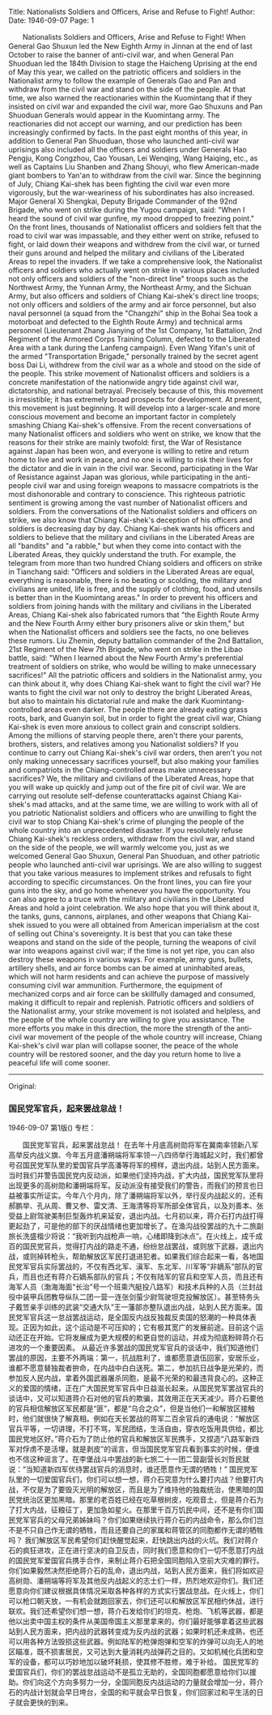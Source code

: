 Title: Nationalists Soldiers and Officers, Arise and Refuse to Fight!
Author:
Date: 1946-09-07
Page: 1

　　Nationalists Soldiers and Officers, Arise and Refuse to Fight!
    When General Gao Shuxun led the New Eighth Army in Jinnan at the end of last October to raise the banner of anti-civil war, and when General Pan Shuoduan led the 184th Division to stage the Haicheng Uprising at the end of May this year, we called on the patriotic officers and soldiers in the Nationalist army to follow the example of Generals Gao and Pan and withdraw from the civil war and stand on the side of the people. At that time, we also warned the reactionaries within the Kuomintang that if they insisted on civil war and expanded the civil war, more Gao Shuxuns and Pan Shuoduan Generals would appear in the Kuomintang army. The reactionaries did not accept our warning, and our prediction has been increasingly confirmed by facts. In the past eight months of this year, in addition to General Pan Shuoduan, those who launched anti-civil war uprisings also included all the officers and soldiers under Generals Hao Pengju, Kong Congzhou, Cao Yousan, Lei Wenqing, Wang Haiqing, etc., as well as Captains Liu Shanben and Zhang Shouyi, who flew American-made giant bombers to Yan'an to withdraw from the civil war. Since the beginning of July, Chiang Kai-shek has been fighting the civil war even more vigorously, but the war-weariness of his subordinates has also increased. Major General Xi Shengkai, Deputy Brigade Commander of the 92nd Brigade, who went on strike during the Yugou campaign, said: "When I heard the sound of civil war gunfire, my mood dropped to freezing point." On the front lines, thousands of Nationalist officers and soldiers felt that the road to civil war was impassable, and they either went on strike, refused to fight, or laid down their weapons and withdrew from the civil war, or turned their guns around and helped the military and civilians of the Liberated Areas to repel the invaders. If we take a comprehensive look, the Nationalist officers and soldiers who actually went on strike in various places included not only officers and soldiers of the "non-direct line" troops such as the Northwest Army, the Yunnan Army, the Northeast Army, and the Sichuan Army, but also officers and soldiers of Chiang Kai-shek's direct line troops; not only officers and soldiers of the army and air force personnel, but also naval personnel (a squad from the "Changzhi" ship in the Bohai Sea took a motorboat and defected to the Eighth Route Army) and technical arms personnel (Lieutenant Zhang Jianying of the 1st Company, 1st Battalion, 2nd Regiment of the Armored Corps Training Column, defected to the Liberated Area with a tank during the Lanfeng campaign). Even Wang Yifan's unit of the armed "Transportation Brigade," personally trained by the secret agent boss Dai Li, withdrew from the civil war as a whole and stood on the side of the people. This strike movement of Nationalist officers and soldiers is a concrete manifestation of the nationwide angry tide against civil war, dictatorship, and national betrayal. Precisely because of this, this movement is irresistible; it has extremely broad prospects for development. At present, this movement is just beginning. It will develop into a larger-scale and more conscious movement and become an important factor in completely smashing Chiang Kai-shek's offensive.
    From the recent conversations of many Nationalist officers and soldiers who went on strike, we know that the reasons for their strike are mainly twofold: first, the War of Resistance against Japan has been won, and everyone is willing to retire and return home to live and work in peace, and no one is willing to risk their lives for the dictator and die in vain in the civil war. Second, participating in the War of Resistance against Japan was glorious, while participating in the anti-people civil war and using foreign weapons to massacre compatriots is the most dishonorable and contrary to conscience. This righteous patriotic sentiment is growing among the vast number of Nationalist officers and soldiers. From the conversations of the Nationalist soldiers and officers on strike, we also know that Chiang Kai-shek's deception of his officers and soldiers is decreasing day by day. Chiang Kai-shek wants his officers and soldiers to believe that the military and civilians in the Liberated Areas are all "bandits" and "a rabble," but when they come into contact with the Liberated Areas, they quickly understand the truth. For example, the telegram from more than two hundred Chiang soldiers and officers on strike in Tianchang said: "Officers and soldiers in the Liberated Areas are equal, everything is reasonable, there is no beating or scolding, the military and civilians are united, life is free, and the supply of clothing, food, and utensils is better than in the Kuomintang areas." In order to prevent his officers and soldiers from joining hands with the military and civilians in the Liberated Areas, Chiang Kai-shek also fabricated rumors that "the Eighth Route Army and the New Fourth Army either bury prisoners alive or skin them," but when the Nationalist officers and soldiers see the facts, no one believes these rumors. Liu Zhemin, deputy battalion commander of the 2nd Battalion, 21st Regiment of the New 7th Brigade, who went on strike in the Libao battle, said: "When I learned about the New Fourth Army's preferential treatment of soldiers on strike, who would be willing to make unnecessary sacrifices!"
    All the patriotic officers and soldiers in the Nationalist army, you can think about it, why does Chiang Kai-shek want to fight the civil war? He wants to fight the civil war not only to destroy the bright Liberated Areas, but also to maintain his dictatorial rule and make the dark Kuomintang-controlled areas even darker. The people there are already eating grass roots, bark, and Guanyin soil, but in order to fight the great civil war, Chiang Kai-shek is even more anxious to collect grain and conscript soldiers. Among the millions of starving people there, aren't there your parents, brothers, sisters, and relatives among you Nationalist soldiers? If you continue to carry out Chiang Kai-shek's civil war orders, then aren't you not only making unnecessary sacrifices yourself, but also making your families and compatriots in the Chiang-controlled areas make unnecessary sacrifices?
    We, the military and civilians of the Liberated Areas, hope that you will wake up quickly and jump out of the fire pit of civil war. We are carrying out resolute self-defense counterattacks against Chiang Kai-shek's mad attacks, and at the same time, we are willing to work with all of you patriotic Nationalist soldiers and officers who are unwilling to fight the civil war to stop Chiang Kai-shek's crime of plunging the people of the whole country into an unprecedented disaster. If you resolutely refuse Chiang Kai-shek's reckless orders, withdraw from the civil war, and stand on the side of the people, we will warmly welcome you, just as we welcomed General Gao Shuxun, General Pan Shuoduan, and other patriotic people who launched anti-civil war uprisings. We are also willing to suggest that you take various measures to implement strikes and refusals to fight according to specific circumstances. On the front lines, you can fire your guns into the sky, and go home whenever you have the opportunity. You can also agree to a truce with the military and civilians in the Liberated Areas and hold a joint celebration. We also hope that you will think about it, the tanks, guns, cannons, airplanes, and other weapons that Chiang Kai-shek issued to you were all obtained from American imperialism at the cost of selling out China's sovereignty. It is best that you can take these weapons and stand on the side of the people, turning the weapons of civil war into weapons against civil war; if the time is not yet ripe, you can also destroy these weapons in various ways. For example, army guns, bullets, artillery shells, and air force bombs can be aimed at uninhabited areas, which will not harm residents and can achieve the purpose of massively consuming civil war ammunition. Furthermore, the equipment of mechanized corps and air force can be skillfully damaged and consumed, making it difficult to repair and replenish.
    Patriotic officers and soldiers of the Nationalist army, your strike movement is not isolated and helpless, and the people of the whole country are willing to give you assistance. The more efforts you make in this direction, the more the strength of the anti-civil war movement of the people of the whole country will increase, Chiang Kai-shek's civil war plan will collapse sooner, the peace of the whole country will be restored sooner, and the day you return home to live a peaceful life will come sooner.



<hr /> 

Original: 


### 国民党军官兵，起来罢战怠战！

1946-09-07
第1版()
专栏：

　　国民党军官兵，起来罢战怠战！
    在去年十月底高树勋将军在冀南率领新八军高举反内战义旗、今年五月底潘朔端将军率领一八四师举行海城起义时，我们都曾号召国民党军队里的爱国官兵学高潘等将军的榜样，退出内战，站到人民方面来。当时我们并警告国民党内反动派，如果他们坚持内战，扩大内战，国民党军队里将出现更多的高树勋和潘朔端将军。反动派没有接受我们的警告，而我们的预言也日益被事实所证实。今年八个月内，除了潘朔端将军以外，举行反内战起义的，还有郝鹏举、孔从周、曹又参、雷文清、王海清等将军所部全体官兵，以及刘善本、张受益上尉驾驶美制巨型轰炸机来延安，退出内战。七月初以来，蒋介石打内战打得更起劲了，可是他的部下的厌战情绪也更加增长了。在渔沟战役罢战的九十二旅副旅长洗盛楷少将说：“我听到内战枪声一响，心绪即降到冰点”。在火线上，成千成百的国民党官兵，觉得打内战的路走不通，纷纷怠战罢战，或则放下武器，退出内战，或则掉转枪头，帮助解放区军民打退进犯者。如果我们综合起来一看，各地国民党军官兵实际罢战的，不仅有西北军、滇军、东北军、川军等“非嫡系”部队的官兵，而且也还有蒋介石嫡系部队的官兵；不仅有陆军的官兵和空军人员，而且还有海军人员（渤海海面“长治”号一个班乘汽艇投八路军）和技术兵种的人员（兰封战役中装甲兵团教导纵队二团一营一连张剑萤少尉驾驶坦克投解放区）。甚至特务头子戴笠亲手训练的武装“交通大队”王一藩部亦整队退出内战，站到人民方面来。国民党军官兵这一怠战罢战运动，是全国反内战反独裁反卖国的怒潮的一种具体表现。正因为如此，这个运动是不可压抑的；它有极其宽广的发展前途。目前这个运动还正在开始。它将发展成为更大规模的和更自觉的运动，并成为彻底粉碎蒋介石进攻的一个重要因素。
    从最近许多罢战的国民党军官兵的谈话中，我们知道他们罢战的原因，主要不外两端：第一，抗战胜利了，谁都愿意退伍回家，安居乐业，谁都不愿意替独裁者拚命，在内战中白白送死。第二，参加抗日战争是光荣的，而参加反人民内战，拿着外国武器屠杀同胞，是最不光荣的和最违背良心的。这种正义的爱国的情绪，正在广大国民党军官兵中日益滋长起来。从国民党军罢战官兵的谈话中，又可以知道蒋介石对他的官兵的欺骗，其效用正在天天减少。蒋介石要他的官兵相信解放区军民都是“匪”，都是“乌合之众”，但是当他们一和解放区接触时，他们就很快了解真相。例如在天长罢战的蒋军二百余官兵的通电说：“解放区官兵平等，一切讲理，不打不骂，军民团结，生活自由，穿衣吃饭用具供给，都比国民党地区好。”蒋介石为了防止他的官兵和解放区军民携手，又捏造“八路军新四军对俘虏不是活埋，就是剥皮”的谣言，但当国民党军官兵看到事实的时候，便谁也不信这种谣言了。在李堡战斗中罢战的新七旅二十一团二营副营长刘哲民就说：“当知道新四军优待罢战官兵的消息时，谁还愿意作无谓的牺牲！”
    国民党军队里的一切爱国官兵们，你们可以想一想，蒋介石究意为什么要打内战？他要打内战，不仅是为了要毁灭光明的解放区，而且是为了维持他的独裁统治，使黑暗的国民党统治区更加黑暗。那里的老百姓已经在吃草根树皮，吃观音土，但是蒋介石为了打大内战，征粮征丁，更加急如星火。在那里千百万饥民中间，还不是有你们国民党军官兵的父母兄弟姊妹吗？你们如果继续执行蒋介石的内战命令，那么你们岂不是不只自己作无谓的牺牲，而且还要自己的家属和蒋管区的同胞都作无谓的牺牲吗？
    我们解放区军民希望你们赶快醒觉起来，赶快跳出内战的火坑。我们对蒋介石的疯狂进攻，正在进行坚决的自卫反击，同时我们愿意和你们一切不愿意打内战的国民党军爱国官兵携手合作，来制止蒋介石把全国同胞陷入空前大灾难的罪行。你们如果毅然决然拒绝蒋介石的乱命，退出内战，站到人民方面来，我们将如欢迎高树勋、潘朔端等将军及其他反内战起义的志士们一样，热烈地欢迎你们。我们还愿意向你们建议根据具体情况采取各种各样的方式实行罢战怠战。在火线上，你们可以枪口朝天放，一有机会就跑回家去，你们还可以和解放区军民相约休战，进行联欢。我们还希望你们想一想，蒋介石发给你们的坦克、枪炮、飞机等武器，都是他以出卖中国主权的条件从美国帝国主义那里拿来的。你们最好能够拿着这些武器站到人民方面来，把内战的武器转变成为反内战的武器；如果时机还未成熟，也还可以用各种方法毁损这些武器。例如陆军的枪弹炮弹和空军的炸弹可以向无人的地区瞄准，既不损害居民，又可达到大量消耗内战弹药之目的。又如机械化兵团和空军的设备，都可以巧妙地加以破坏耗损，使其修不胜修，难于补给。
    国民党军的爱国官兵们，你们的罢战怠战运动不是孤立无助的，全国同胞都愿意给你们以援助。你们向这个方向多努力一分，全国同胞反内战运动的力量就会增加一分，蒋介石的内战计划就会早日垮台，全国的和平就会早日恢复，你们回家过和平生活的日子就会更快的到来。
